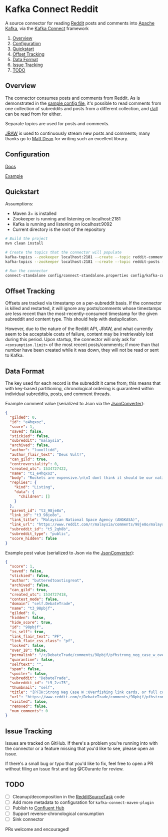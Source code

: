 # Kafka Connect Reddit

A source connector for reading [Reddit] posts and comments into
[Apache Kafka], via the [Kafka Connect] framework

1. [Overview](#overview)
1. [Configuration](#configuration)
1. [Quickstart](#quickstart)
1. [Offset Tracking](#offset-tracking)
1. [Data Format](#data-format)
1. [Issue Tracking](#issue-tracking)
1. [TODO](#todo)

## Overview

The connector consumes posts and comments from Reddit. As is
demonstrated in the
[sample config file](config/kafka-connect-reddit-source.properties),
it's possible to read comments from one collection of subreddits and
posts from a different collection, and [r/all](reddit.com/r/all) can
be read from for either.

Separate topics are used for posts and comments.

[JRAW] is used to continuously stream new posts and comments; many
thanks go to [Matt Dean](https://github.com/mattbdean) for writing such
an excellent library.

## Configuration

[Docs](docs/source-connector-config.md)

[Example](config/kafka-connect-reddit-source.properties)

## Quickstart

Assumptions:

- Maven 3+ is installed
- Zookeeper is running and listening on localhost:2181
- Kafka is running and listening on localhost:9092
- Current directory is the root of the repository

```bash
# Build the project
mvn clean install

# Create the topics that the connector will populate
kafka-topics --zookeeper localhost:2181 --create --topic reddit-comments --partitions 3 --replication-factor 1
kafka-topics --zookeeper localhost:2181 --create --topic reddit-posts --partitions 3 --replication-factor 1

# Run the connector
connect-standalone config/connect-standalone.properties config/kafka-connect-reddit-source.properties
```

## Offset Tracking

Offsets are tracked via timestamp on a per-subreddit basis. If the
connector is killed and restarted, it will ignore any posts/comments
whose timestamps are less recent than the most-recently-consumed
timestamp for the given subreddit and content type. This should help
with deduplication.

However, due to the nature of the Reddit API, JRAW, and
what currently seem to be acceptable costs of failure, content may be
irretrievably lost during this period. Upon startup, the connector will
only ask for `<consumption.limit>` of the most recent posts/comments; if
more than that number have been created while it was down, they will not
be read or sent to Kafka.

## Data Format

The key used for each record is the subreddit it came from; this means
that with key-based partitioning, chronological ordering is guaranteed
within individual subreddits, posts, and comment threads.

Example comment value (serialized to Json via the [JsonConverter]):

```json
{
  "gilded": 0,
  "id": "e4hqxoz",
  "score": 1,
  "saved": false,
  "stickied": false,
  "subreddit": "malaysia",
  "archived": false,
  "author": "luxollidd",
  "author_flair_text": "Deus Vult!",
  "can_gild": true,
  "controversiality": 0,
  "created_utc": 1534727422,
  "name": "t1_e4hqxoz",
  "body": "Rockets are expensive.\n\nI dont think it should be our nation's priority for now.",
  "replies": {
    "kind": "Listing",
    "data": {
      "children": []
    }
  },
  "parent_id": "t3_98je8o",
  "link_id": "t3_98je8o",
  "link_title": "Malaysian National Space Agency (ANGKASA)",
  "link_url": "https://www.reddit.com/r/malaysia/comments/98je8o/malaysian_national_space_agency_angkasa/",
  "subreddit_id": "t5_2qh8b",
  "subreddit_type": "public",
  "score_hidden": false
}
```

Example post value (serialized to Json via the [JsonConverter]):

```json
{
  "score": 1,
  "saved": false,
  "stickied": false,
  "author": "butteredtoastisgreat",
  "archived": false,
  "can_gild": true,
  "created_utc": 1534727418,
  "contest_mode": false,
  "domain": "self.DebateTrade",
  "name": "t3_98pbjf",
  "gilded": 0,
  "hidden": false,
  "hide_score": true,
  "id": "98pbjf",
  "is_self": true,
  "link_flair_text": "PF",
  "link_flair_css_class": "pf",
  "locked": false,
  "over_18": false,
  "permalink": "/r/DebateTrade/comments/98pbjf/pfhstrong_neg_case_w_overfishing_link_cards_or/",
  "quarantine": false,
  "selftext": "",
  "spam": false,
  "spoiler": false,
  "subreddit": "DebateTrade",
  "subreddit_id": "t5_2zi75",
  "thumbnail": "self",
  "title": "[PF]H:Strong Neg Case W :OVerfishing link cards, or full contention",
  "url": "https://www.reddit.com/r/DebateTrade/comments/98pbjf/pfhstrong_neg_case_w_overfishing_link_cards_or/",
  "visited": false,
  "removed": false,
  "num_comments": 0
}
```

## Issue Tracking

Issues are tracked on GitHub. If there's a problem you're running into
with the connector or a feature missing that you'd like to see, please
open an issue.

If there's a small bug or typo that you'd like to fix, feel free to open
a PR without filing an issue first and tag @C0urante for review.

## TODO

- [ ] Cleanup/decomposition in the [RedditSourceTask](src/main/java/com/github/c0urante/kafka/connect/reddit/RedditSourceTask.java) code
- [ ] Add more metadata to configuration for `kafka-connect-maven-plugin`
- [ ] Publish to [Confluent Hub]
- [ ] Support reverse-chronological consumption
- [ ] Sink connector

PRs welcome and encouraged!

[Kafka Connect]: https://docs.confluent.io/current/connect
[Apache Kafka]: https://kafka.apache.org
[Reddit]: https://www.redditinc.com/
[JRAW]: https://github.com/mattbdean/JRAW
[JsonConverter]: https://github.com/apache/kafka/blob/2.0.0/connect/json/src/main/java/org/apache/kafka/connect/json/JsonConverter.java
[Confluent Hub]: https://confluent.io/hub
